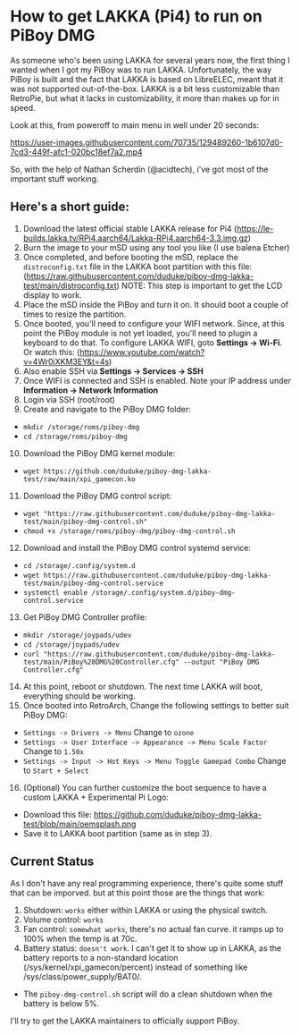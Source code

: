 # How to get LAKKA (Pi4) to run on PiBoy DMG

As someone who's been using LAKKA for several years now, the first thing I wanted when I got my PiBoy was to run LAKKA.
Unfortunately, the way PiBoy is built and the fact that LAKKA is based on LibreELEC, meant that it was not supported out-of-the-box.
LAKKA is a bit less customizable than RetroPie, but what it lacks in customizability, it more than makes up for in speed.

Look at this, from poweroff to main menu in well under 20 seconds:

https://user-images.githubusercontent.com/70735/129489260-1b6107d0-7cd3-449f-afc1-020bc18ef7a2.mp4



So, with the help of Nathan Scherdin (@acidtech), i've got most of the important stuff working.

## Here's a short guide:

1. Download the latest official stable LAKKA release for Pi4 (https://le-builds.lakka.tv/RPi4.aarch64/Lakka-RPi4.aarch64-3.3.img.gz)
2. Burn the image to your mSD using any tool you like (I use balena Etcher)
3. Once completed, and before booting the mSD, replace the `distroconfig.txt` file in the LAKKA boot partition with this file: (https://raw.githubusercontent.com/duduke/piboy-dmg-lakka-test/main/distroconfig.txt)
NOTE: This step is important to get the LCD display to work.
4. Place the mSD inside the PiBoy and turn it on. It should boot a couple of times to resize the partition.
5. Once booted, you'll need to configure your WIFI network. Since, at this point the PiBoy module is not yet loaded, you'll need to plugin a keyboard to do that.
To configure LAKKA WIFI, goto **Settings -> Wi-Fi**. Or watch this: (https://www.youtube.com/watch?v=4Wr0jXKM3EY&t=4s)
6. Also enable SSH via **Settings -> Services -> SSH**
7. Once WIFI is connected and SSH is enabled. Note your IP address under **Information -> Network Information**
8. Login via SSH (root/root)
9. Create and navigate to the PiBoy DMG folder:
  * `mkdir /storage/roms/piboy-dmg`
  * `cd /storage/roms/piboy-dmg`
10. Download the PiBoy DMG kernel module: 
  * `wget https://github.com/duduke/piboy-dmg-lakka-test/raw/main/xpi_gamecon.ko`
11. Download the PiBoy DMG control script:
  * `wget "https://raw.githubusercontent.com/duduke/piboy-dmg-lakka-test/main/piboy-dmg-control.sh"`
  * `chmod +x /storage/roms/piboy-dmg/piboy-dmg-control.sh`
12. Download and install the PiBoy DMG control systemd service: 
  * `cd /storage/.config/system.d` 
  * `wget https://raw.githubusercontent.com/duduke/piboy-dmg-lakka-test/main/piboy-dmg-control.service`
  * `systemctl enable /storage/.config/system.d/piboy-dmg-control.service`
13. Get PiBoy DMG Controller profile:
  * `mkdir /storage/joypads/udev`
  * `cd /storage/joypads/udev`
  * `curl "https://raw.githubusercontent.com/duduke/piboy-dmg-lakka-test/main/PiBoy%20DMG%20Controller.cfg" --output "PiBoy DMG Controller.cfg"`
14. At this point, reboot or shutdown. The next time LAKKA will boot, everything should be working.
15. Once booted into RetroArch, Change the following settings to better suit PiBoy DMG:
  * `Settings -> Drivers -> Menu` Change to `ozone`
  * `Settings -> User Interface -> Appearance -> Menu Scale Factor` Change to `1.50x`
  * `Settings -> Input -> Hot Keys -> Menu Toggle Gamepad Combo` Change to `Start + Select`
16. (Optional) You can further customize the boot sequence to have a custom LAKKA + Experimental Pi Logo:
  * Download this file: https://github.com/duduke/piboy-dmg-lakka-test/blob/main/oemsplash.png
  * Save it to LAKKA boot partition (same as in step 3).

## Current Status

As I don't have any real programming experience, there's quite some stuff that can be imporved. but at this point those are the things that work:
1. Shutdown: `works` either within LAKKA or using the physical switch.
2. Volume control: `works`
3. Fan control: `somewhat works`, there's no actual fan curve. it ramps up to 100% when the temp is at 70c.
4. Battery status: `doesn't work`. I can't get it to show up in LAKKA, as the battery reports to a non-standard location (/sys/kernel/xpi_gamecon/percent) instead of something like /sys/class/power_supply/BAT0/.
  * The `piboy-dmg-control.sh` script will do a clean shutdown when the battery is below 5%.


I'll try to get the LAKKA maintainers to officially support PiBoy.
